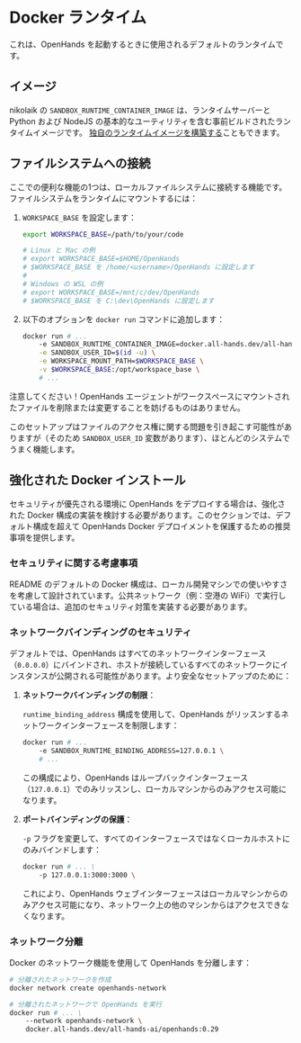 # Docker ランタイム

これは、OpenHands を起動するときに使用されるデフォルトのランタイムです。

## イメージ
nikolaik の `SANDBOX_RUNTIME_CONTAINER_IMAGE` は、ランタイムサーバーと Python および NodeJS の基本的なユーティリティを含む事前ビルドされたランタイムイメージです。
[独自のランタイムイメージを構築する](../how-to/custom-sandbox-guide)こともできます。

## ファイルシステムへの接続
ここでの便利な機能の1つは、ローカルファイルシステムに接続する機能です。ファイルシステムをランタイムにマウントするには：
1. `WORKSPACE_BASE` を設定します：

    ```bash
    export WORKSPACE_BASE=/path/to/your/code

    # Linux と Mac の例
    # export WORKSPACE_BASE=$HOME/OpenHands
    # $WORKSPACE_BASE を /home/<username>/OpenHands に設定します
    #
    # Windows の WSL の例
    # export WORKSPACE_BASE=/mnt/c/dev/OpenHands
    # $WORKSPACE_BASE を C:\dev\OpenHands に設定します
    ```
2. 以下のオプションを `docker run` コマンドに追加します：

    ```bash
    docker run # ...
        -e SANDBOX_RUNTIME_CONTAINER_IMAGE=docker.all-hands.dev/all-hands-ai/runtime:0.29-nikolaik \
        -e SANDBOX_USER_ID=$(id -u) \
        -e WORKSPACE_MOUNT_PATH=$WORKSPACE_BASE \
        -v $WORKSPACE_BASE:/opt/workspace_base \
        # ...
    ```

注意してください！OpenHands エージェントがワークスペースにマウントされたファイルを削除または変更することを妨げるものはありません。

このセットアップはファイルのアクセス権に関する問題を引き起こす可能性がありますが（そのため `SANDBOX_USER_ID` 変数があります）、ほとんどのシステムでうまく機能します。

## 強化された Docker インストール

セキュリティが優先される環境に OpenHands をデプロイする場合は、強化された Docker 構成の実装を検討する必要があります。このセクションでは、デフォルト構成を超えて OpenHands Docker デプロイメントを保護するための推奨事項を提供します。

### セキュリティに関する考慮事項

README のデフォルトの Docker 構成は、ローカル開発マシンでの使いやすさを考慮して設計されています。公共ネットワーク（例：空港の WiFi）で実行している場合は、追加のセキュリティ対策を実装する必要があります。

### ネットワークバインディングのセキュリティ

デフォルトでは、OpenHands はすべてのネットワークインターフェース（`0.0.0.0`）にバインドされ、ホストが接続しているすべてのネットワークにインスタンスが公開される可能性があります。より安全なセットアップのために：

1. **ネットワークバインディングの制限**：

   `runtime_binding_address` 構成を使用して、OpenHands がリッスンするネットワークインターフェースを制限します：

   ```bash
   docker run # ...
       -e SANDBOX_RUNTIME_BINDING_ADDRESS=127.0.0.1 \
       # ...
   ```

   この構成により、OpenHands はループバックインターフェース（`127.0.0.1`）でのみリッスンし、ローカルマシンからのみアクセス可能になります。

2. **ポートバインディングの保護**：

   `-p` フラグを変更して、すべてのインターフェースではなくローカルホストにのみバインドします：

   ```bash
   docker run # ... \
       -p 127.0.0.1:3000:3000 \
   ```

   これにより、OpenHands ウェブインターフェースはローカルマシンからのみアクセス可能になり、ネットワーク上の他のマシンからはアクセスできなくなります。

### ネットワーク分離

Docker のネットワーク機能を使用して OpenHands を分離します：

```bash
# 分離されたネットワークを作成
docker network create openhands-network

# 分離されたネットワークで OpenHands を実行
docker run # ... \
    --network openhands-network \
    docker.all-hands.dev/all-hands-ai/openhands:0.29
```